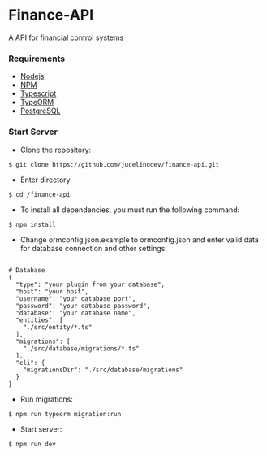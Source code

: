 # Finance-API

A API for financial control systems

### Requirements

- [Nodejs](https://nodejs.org/)
- [NPM](https://www.npmjs.com/)
- [Typescript](https://www.typescriptlang.org/)
- [TypeORM](https://www.typeorm.io/)
- [PostgreSQL](https://www.postgresql.org/)

### Start Server

- Clone the repository:

```
$ git clone https://github.com/jucelinodev/finance-api.git
```

- Enter directory

```
$ cd /finance-api
```

- To install all dependencies, you must run the following command:

```
$ npm install
```

- Change ormconfig.json.example to ormconfig.json and enter valid data for database connection and other settings:

```

# Database
{
  "type": "your plugin from your database",
  "host": "your host",
  "username": "your database port",
  "password": "your database password",
  "database": "your database name",
  "entities": [
    "./src/entity/*.ts"
  ],
  "migrations": [
    "./src/database/migrations/*.ts"
  ],
  "cli": {
    "migrationsDir": "./src/database/migrations"
  }
}

```

- Run migrations:

```
$ npm run typeorm migration:run
```

- Start server:

```
$ npm run dev
```

